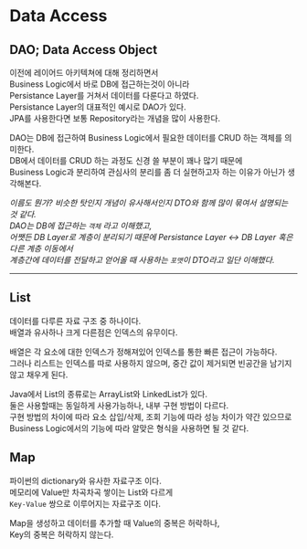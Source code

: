 # Data Access

## DAO; Data Access Object

이전에 레이어드 아키텍쳐에 대해 정리하면서  
Business Logic에서 바로 DB에 접근하는것이 아니라  
Persistance Layer를 거쳐서 데이터를 다룬다고 하였다.  
Persistance Layer의 대표적인 예시로 DAO가 있다.  
JPA를 사용한다면 보통 Repository라는 개념을 많이 사용한다.

DAO는 DB에 접근하여 Business Logic에서 필요한 데이터를 CRUD 하는 객체를 의미한다.  
DB에서 데이터를 CRUD 하는 과정도 신경 쓸 부분이 꽤나 많기 때문에  
Business Logic과 분리하여 관심사의 분리를 좀 더 실현하고자 하는 이유가 아닌가 생각해본다.

_이름도 뭔가? 비슷한 탓인지 개념이 유사해서인지 DTO와 함께 많이 묶여서 설명되는 것 같다._  
_DAO는 DB에 접근하는 `객체` 라고 이해했고,_  
_어쨋든 DB Layer로 계층이 분리되기 때문에 Persistance Layer <-> DB Layer 혹은 다른 계층 이동에서_  
_계층간에 데이터를 전달하고 얻어올 때 사용하는 `포맷`이 DTO라고 일단 이해했다._

---

## List

데이터를 다루른 자료 구조 중 하나이다.  
배열과 유사하나 크게 다른점은 인덱스의 유무이다.

배열은 각 요소에 대한 인덱스가 정해져있어 인덱스를 통한 빠른 접근이 가능하다.  
그러나 리스트는 인덱스를 따로 사용하지 않으며, 중간 값이 제거되면 빈공간을 남기지 않고 채우게 된다.

Java에서 List의 종류로는 ArrayList와 LinkedList가 있다.  
둘은 사용할때는 동일하게 사용가능하나, 내부 구현 방법이 다르다.  
구현 방법의 차이에 따라 요소 삽입/삭제, 조회 기능에 따라 성능 차이가 약간 있으므로  
Business Logic에서의 기능에 따라 알맞은 형식을 사용하면 될 것 같다.

## Map

파이썬의 dictionary와 유사한 자료구조 이다.  
메모리에 Value만 차곡차곡 쌓이는 List와 다르게  
`Key-Value` 쌍으로 이루어지는 자료구조 이다.

Map을 생성하고 데이터를 추가할 때 Value의 중복은 허락하나,  
Key의 중복은 허락하지 않는다.
